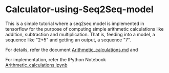 # Calculator-using-Seq2Seq-model

This is a simple tutorial where a seq2seq model is implemented in tensorflow for the purpose of computing simple arithmetic calculations like addition, subtraction and multiplication. That is, feeding into a model, a sequence like "2+5" and getting an output, a sequence "7".

For details, refer the document [Arithmetic_calculations.md](https://github.com/Vishwa22/Calculator-using-Seq2Seq-model/blob/master/Arithmetic_calculations.md)  and

For implementation, refer the IPython Notebook [Arithmetic_calculations.ipynb](https://github.com/Vishwa22/Calculator-using-Seq2Seq-model/blob/master/Arithmetic_calculations.ipynb)

